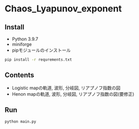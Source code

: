# Chaos_Lyapunov_exponent

## Install
- Python 3.9.7
- miniforge
- pipモジュールのインストール
```sh
pip install -r requrements.txt
```


## Contents
- Logistic mapの軌道, 波形, 分岐図, リアプノフ指数の図
- Henon mapの軌道, 波形, 分岐図, リアプノフ指数の図(要修正)


## Run
```sh
python main.py
```